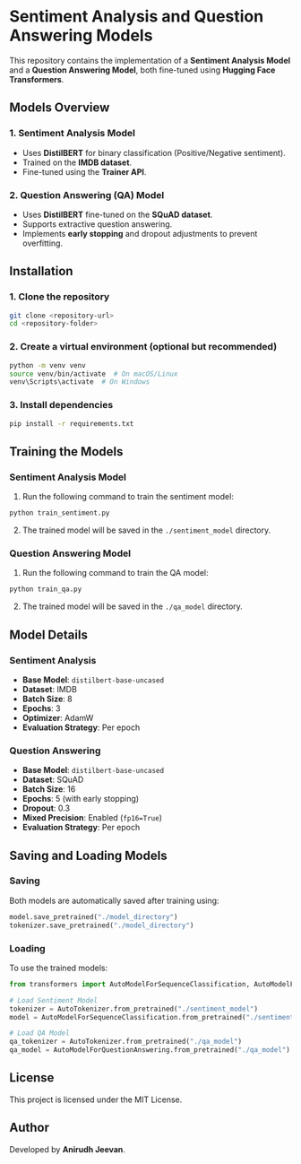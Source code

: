 # Sentiment Analysis and Question Answering Models

This repository contains the implementation of a **Sentiment Analysis Model** and a **Question Answering Model**, both fine-tuned using **Hugging Face Transformers**.

## Models Overview

### 1. Sentiment Analysis Model
- Uses **DistilBERT** for binary classification (Positive/Negative sentiment).
- Trained on the **IMDB dataset**.
- Fine-tuned using the **Trainer API**.

### 2. Question Answering (QA) Model
- Uses **DistilBERT** fine-tuned on the **SQuAD dataset**.
- Supports extractive question answering.
- Implements **early stopping** and dropout adjustments to prevent overfitting.

## Installation

### 1. Clone the repository
```bash
git clone <repository-url>
cd <repository-folder>
```

### 2. Create a virtual environment (optional but recommended)
```bash
python -m venv venv
source venv/bin/activate  # On macOS/Linux
venv\Scripts\activate  # On Windows
```

### 3. Install dependencies
```bash
pip install -r requirements.txt
```

## Training the Models

### Sentiment Analysis Model

1. Run the following command to train the sentiment model:
```bash
python train_sentiment.py
```
2. The trained model will be saved in the `./sentiment_model` directory.

### Question Answering Model

1. Run the following command to train the QA model:
```bash
python train_qa.py
```
2. The trained model will be saved in the `./qa_model` directory.

## Model Details

### Sentiment Analysis
- **Base Model**: `distilbert-base-uncased`
- **Dataset**: IMDB
- **Batch Size**: 8
- **Epochs**: 3
- **Optimizer**: AdamW
- **Evaluation Strategy**: Per epoch

### Question Answering
- **Base Model**: `distilbert-base-uncased`
- **Dataset**: SQuAD
- **Batch Size**: 16
- **Epochs**: 5 (with early stopping)
- **Dropout**: 0.3
- **Mixed Precision**: Enabled (`fp16=True`)
- **Evaluation Strategy**: Per epoch

## Saving and Loading Models

### Saving
Both models are automatically saved after training using:
```python
model.save_pretrained("./model_directory")
tokenizer.save_pretrained("./model_directory")
```

### Loading
To use the trained models:
```python
from transformers import AutoModelForSequenceClassification, AutoModelForQuestionAnswering, AutoTokenizer

# Load Sentiment Model
tokenizer = AutoTokenizer.from_pretrained("./sentiment_model")
model = AutoModelForSequenceClassification.from_pretrained("./sentiment_model")

# Load QA Model
qa_tokenizer = AutoTokenizer.from_pretrained("./qa_model")
qa_model = AutoModelForQuestionAnswering.from_pretrained("./qa_model")
```

## License
This project is licensed under the MIT License.

## Author
Developed by **Anirudh Jeevan**.
